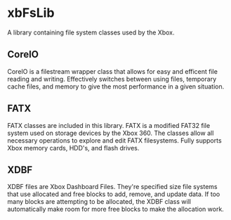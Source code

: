xbFsLib
=======

A library containing file system classes used by the Xbox.

CoreIO
--------
CoreIO is a filestream wrapper class that allows for easy and efficent
file reading and writing. Effectively switches between using files, 
temporary cache files, and memory to give the most performance in a
given situation.

FATX
--------
FATX classes are included in this library. FATX is a modified FAT32
file system used on storage devices by the Xbox 360. The classes
allow all necessary operations to explore and edit FATX filesystems.
Fully supports Xbox memory cards, HDD's, and flash drives.

XDBF
--------
XDBF files are Xbox Dashboard Files. They're specified size file systems
that use allocated and free blocks to add, remove, and update data. If too
many blocks are attempting to be allocated, the XDBF class will automatically
make room for more free blocks to make the allocation work.
